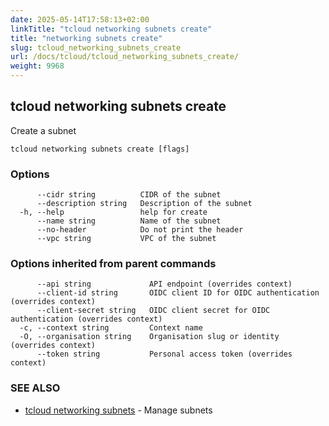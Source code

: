 ```yaml
---
date: 2025-05-14T17:58:13+02:00
linkTitle: "tcloud networking subnets create"
title: "networking subnets create"
slug: tcloud_networking_subnets_create
url: /docs/tcloud/tcloud_networking_subnets_create/
weight: 9968
---
```

## tcloud networking subnets create

Create a subnet

```
tcloud networking subnets create [flags]
```

### Options

```
      --cidr string          CIDR of the subnet
      --description string   Description of the subnet
  -h, --help                 help for create
      --name string          Name of the subnet
      --no-header            Do not print the header
      --vpc string           VPC of the subnet
```

### Options inherited from parent commands

```
      --api string             API endpoint (overrides context)
      --client-id string       OIDC client ID for OIDC authentication (overrides context)
      --client-secret string   OIDC client secret for OIDC authentication (overrides context)
  -c, --context string         Context name
  -O, --organisation string    Organisation slug or identity (overrides context)
      --token string           Personal access token (overrides context)
```

### SEE ALSO

* [tcloud networking subnets](/docs/tcloud/tcloud_networking_subnets/)	 - Manage subnets

